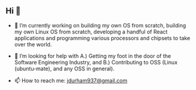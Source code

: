 ## Hi 👋

- 🔭 I’m currently working on building my own OS from scratch, building my own Linux OS from scratch, developing a handful of React applications and programming various processors and chipsets to take over the world.

- 🤔 I’m looking for help with A.) Getting my foot in the door of the Software Engineering Industry, and B.) Contributing to OSS (Linux (ubuntu-mate), and any OSS in general).

- 📫 How to reach me: jdurham937@gmail.com


<!--
**kilodelta8/kilodelta8** is a ✨ _special_ ✨ repository because its `README.md` (this file) appears on your GitHub profile.

Here are some ideas to get you started:

- 🔭 I’m currently working on ...
- 🌱 I’m currently learning ...
- 👯 I’m looking to collaborate on ...
- 🤔 I’m looking for help with ...
- 💬 Ask me about ...
- 📫 How to reach me: ...
- 😄 Pronouns: ...
- ⚡ Fun fact: ...
-->
